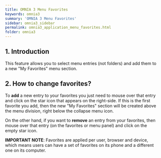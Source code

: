 ```yaml
---
title: OMNIA 3 Menu Favorites
keywords: omnia3
summary: 'OMNIA 3 Menu Favorites'
sidebar: omnia3_sidebar
permalink: omnia3_application_menu_favorites.html
folder: omnia3
---
```


## 1. Introduction

This feature allows you to select menu entries (not folders) and add them to a new "My Favorites" menu section.

## 2. How to change favorites?

To **add** a new entry to your favorites you just need to mouse over that entry and click on the star icon that appears on the right-side. If this is the first favorite you add, then the new "My Favorites" section will be created above the menu division, right below the collapse menu icon.

On the other hand, if you want to **remove** an entry from your favorites, then mouse over that entry (on the favorites or menu panel) and click on the empty star icon.

**IMPORTANT NOTE**: Favorites are applied per user, browser and device, which means users can have a set of favorites on its phone and a different one on its computer.
